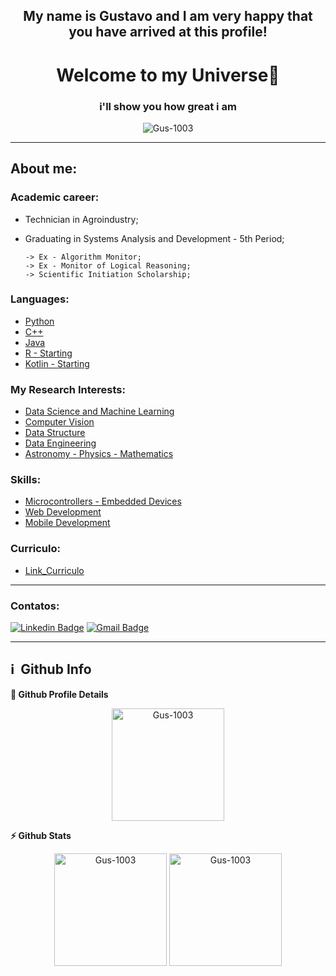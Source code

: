 

<h2 align="center">My name is Gustavo and I am very happy that you have arrived at this profile!</h2>
<h1 align="center"> Welcome to my Universe👋 </h1>
<h3 align="center">i'll show you how  great i am</h3>
<p align="center"> <img src="https://komarev.com/ghpvc/?username=Gus-1003" alt="Gus-1003" /> </p>
  
<hr>

## About me:

### Academic career:
* Technician in Agroindustry;
* Graduating in Systems Analysis and Development - 5th Period;
        
      -> Ex - Algorithm Monitor;
      -> Ex - Monitor of Logical Reasoning;
      -> Scientific Initiation Scholarship;

### Languages:

   - [Python](https://github.com/Gus-1003/Python_Experimentos)
   - [C++](https://github.com/Gus-1003/C_Experimentos)
   - [Java](https://github.com/Gus-1003/Java_Experimentos)
   - [R - Starting](https://github.com/Gus-1003/R_Experimentos)
   - [Kotlin - Starting](https://github.com/Gus-1003/Kotlin_Experimentos)

### My Research Interests:
   - [Data Science and Machine Learning](https://github.com/Gus-1003/DataScience)
   - [Computer Vision](https://github.com/Gus-1003/Processamento-Digital-de-Imagem)
   - [Data Structure](https://github.com/Gus-1003/EstruturaDeDados_2022)
   - [Data Engineering](https://github.com/Gus-1003/Modelos_e_Scripts_SQL)
   - [Astronomy - Physics - Mathematics](https://github.com/Gus-1003/Astronomia_Estudos_Dados)

### Skills:
   - [Microcontrollers - Embedded Devices](https://github.com/Gus-1003/Microcontroladores_Arduino)
   - [Web Development](https://github.com/Gus-1003/Projetos_WEB)
   - [Mobile Development](https://github.com/Gus-1003/Projetos_Android)

### Curriculo:
   - [Link_Curriculo](https://drive.google.com/file/d/1iJbpQI5Z6mVQiJdPwdQiiDTzZ2hPP-rR/view?usp=sharing)
<hr>

### Contatos:
  [![Linkedin Badge](https://img.shields.io/badge/-LinkedIn-blue?style=flat-square&logo=Linkedin&logoColor=white&link=https://www.linkedin.com/in/gustavo-maciel-226937205/)](https://www.linkedin.com/in/gustavo-maciel-226937205/)
  [![Gmail Badge](https://img.shields.io/badge/-Gmail-c14438?style=flat-square&logo=Gmail&logoColor=white&link=mailto:*gm88605363@gmail.com)](mailto:*gm88605363@gmail.com)

<hr>

<h2>ℹ️ &nbsp;Github Info</h2>

  <b>🔎 Github Profile Details</b>
      <p align="center"><img height="180em" src="https://github-profile-summary-cards.vercel.app/api/cards/profile-details?username=Gus-1003&theme=github_dark" alt="Gus-1003" align = "center"/></p>


  <b>⚡ Github Stats</b>
  <p align="center"><img height="180em" src="https://github-readme-stats.vercel.app/api?username=Gus-1003&hide_border=true&count_private=true&show_icons=true&theme=github_dark" alt="Gus-1003" align = "center"/>     
  <img height="180em" src="https://github-readme-stats.vercel.app/api/top-langs?username=Gus-1003&show_icons=true&locale=en&layout=compact&hide_border=true&theme=github_dark" alt="Gus-1003" align = "center"/></p>


